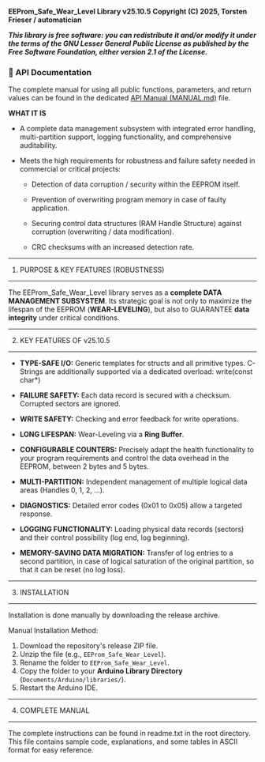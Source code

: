 **EEProm_Safe_Wear_Level Library v25.10.5** 
 **Copyright (C) 2025, Torsten Frieser / automatician**
 
 ***This library is free software: you can redistribute it and/or modify
 it under the terms of the GNU Lesser General Public License as published
 by the Free Software Foundation, either version 2.1 of the License.***

### 📖 API Documentation

The complete manual for using all public functions, parameters, and return values ​​can be found in the dedicated [API Manual (MANUAL.md)](MANUAL.md) file.

**WHAT IT IS**

* A complete data management subsystem with integrated error handling,
  multi-partition support, logging functionality, and comprehensive
  auditability.

* Meets the high requirements for robustness and failure safety
  needed in commercial or critical projects:

  *  Detection of data corruption / security within the EEPROM itself.

  *  Prevention of overwriting program memory in case of faulty
    application.

  *  Securing control data structures (RAM Handle Structure)
    against corruption (overwriting / data modification).

  *  CRC checksums with an increased detection rate.

-------------------------------------------------------------------------------
1. PURPOSE & KEY FEATURES (ROBUSTNESS)
-------------------------------------------------------------------------------

The EEProm_Safe_Wear_Level library serves as a **complete DATA MANAGEMENT
SUBSYSTEM**. Its strategic goal is not only to maximize the lifespan of the
EEPROM (**WEAR-LEVELING**), but also to GUARANTEE **data integrity** under
critical conditions.

-------------------------------------------------------------------------------
2. KEY FEATURES OF v25.10.5
-------------------------------------------------------------------------------

* **TYPE-SAFE I/O:** Generic templates for structs and all primitive types. 
C-Strings are additionally supported via a dedicated overload: write(const char*)

* **FAILURE SAFETY:** Each data record is secured with a checksum.
  Corrupted sectors are ignored.

* **WRITE SAFETY:** Checking and error feedback for write operations.

* **LONG LIFESPAN:** Wear-Leveling via a **Ring Buffer**.

* **CONFIGURABLE COUNTERS:** Precisely adapt the health functionality
  to your program requirements and control the data overhead in the EEPROM,
  between 2 bytes and 5 bytes.

* **MULTI-PARTITION:** Independent management of multiple logical
  data areas (Handles 0, 1, 2, ...).

* **DIAGNOSTICS:** Detailed error codes (0x01 to 0x05) allow a
  targeted response.

* **LOGGING FUNCTIONALITY:** Loading physical data records (sectors) and their
  control possibility (log end, log beginning).

* **MEMORY-SAVING DATA MIGRATION:** Transfer of log entries to a
  second partition, in case of logical saturation of the original partition, so
  that it can be reset (no log loss).

-------------------------------------------------------------------------------
3. INSTALLATION
-------------------------------------------------------------------------------

Installation is done manually by downloading the release archive.

Manual Installation Method:
1. Download the repository's release ZIP file.
2. Unzip the file (e.g., `EEProm_Safe_Wear_Level`).
3. Rename the folder to `EEProm_Safe_Wear_Level`.
4. Copy the folder to your **Arduino Library Directory**
   (`Documents/Arduino/libraries/`).
5. Restart the Arduino IDE.

-------------------------------------------------------------------------------
4. COMPLETE MANUAL
-------------------------------------------------------------------------------

The complete instructions can be found in readme.txt in the root directory.
This file contains sample code, explanations, and some tables in ASCII format 
for easy reference.

